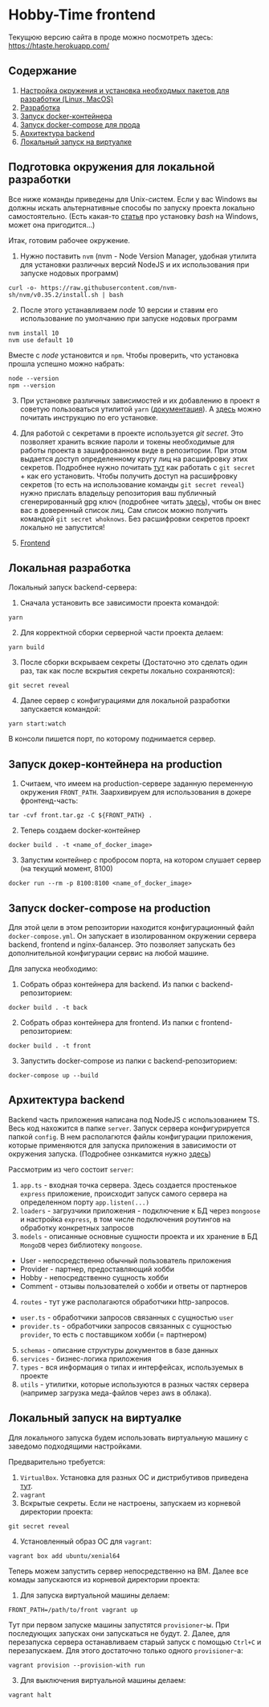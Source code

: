 # Hobby-Time frontend
Текущюю версию сайта в проде можно посмотреть здесь: https://htaste.herokuapp.com/

## Содержание
1. [Настройка окружения и установка необходмых пакетов для разработки (Linux, MacOS)](#settings-env)
2. [Разработка](#dev-rules)
3. [Запуск docker-контейнера](#docker)
4. [Запуск docker-compose для прода](#docker-compose)
5. [Архитектура backend](#backend)
6. [Локальный запуск на виртуалке](#vagrant)

<a name="settings-env"></a>

## Подготовка окружения для локальной разработки
Все ниже команды приведены для Unix-систем. Если у вас Windows вы должны искать альтернативные способы по запуску проекта локально самостоятельно. (Есть какая-то [статья](https://losst.ru/ustanovka-bash-v-windows-10) про установку _bash_ на Windows, может она пригодится...)


Итак, готовим рабочее окружение. 
1. Нужно поставить `nvm` (nvm - Node Version Manager, удобная утилита для установки различных версий NodeJS и их использования при запуске нодовых программ)
```
curl -o- https://raw.githubusercontent.com/nvm-sh/nvm/v0.35.2/install.sh | bash
```
2. После этого устанавливаем _node_ 10 версии и ставим его использование по умолчанию при запуске нодовых программ
```
nvm install 10
nvm use default 10
```
Вместе c _node_ установится и `npm`. Чтобы проверить, что установка прошла успешно можно набрать:
```
node --version
npm --version
```
  
3. При установке различных зависимостей и их добавлению в проект я советую пользоваться утилитой `yarn` ([документация](https://yarnpkg.com/)). А [здесь](https://classic.yarnpkg.com/en/docs/install#debian-stable) можно почитать инструкцию по его установке.

4. Для работой с секретами в проекте используется _git secret_. Это позволяет хранить всякие пароли и токены необходимые для работы проекта в зашифрованном виде в репозитории. При этом выдается доступ определенному кругу лиц на расшифровку этих секретов. Подробнее нужно почитать [тут](https://git-secret.io/) как работать с `git secret` + как его установить. Чтобы получить доступ на расшифровку секретов (то есть на использование команды `git secret reveal`) нужно прислать владельцу репозитория ваш публичный сгенерированный gpg ключ (подробнее читать [здесь](https://help.github.com/en/github/authenticating-to-github/generating-a-new-gpg-key)), чтобы он внес вас в доверенный список лиц. Сам список можно получить командой `git secret whoknows`. Без расшифровки секретов проект локально не запустится!
2. [Frontend](#frontend)


<a name="dev-rules"></a>

## Локальная разработка
Локальный запуск backend-сервера:
1. Сначала установить все зависимости проекта командой:
```shell script
yarn 
```
2. Для корректной сборки серверной части проекта делаем:
```shell script
yarn build
```
3. После сборки вскрываем секреты (Достаточно это сделать один раз, так как после вскрытия секреты локально сохраняются):
```
git secret reveal
```
4. Далее сервер с конфигурациями для локальной разработки запускается командой:
```shell script
yarn start:watch
```
В консоли пишется порт, по которому поднимается сервер.

<a name="docker"></a>
## Запуск докер-контейнера на production
1. Считаем, что имеем на production-сервере заданную переменную окружения `FRONT_PATH`. Заархивируем для использования в докере фронтенд-часть:
``` shell script
tar -cvf front.tar.gz -C ${FRONT_PATH} .
```
2. Теперь создаем docker-контейнер
```shell script
docker build . -t <name_of_docker_image>
```
3. Запустим контейнер с пробросом порта, на котором слушает сервер (на текущий момент, 8100)
``` shell script
docker run --rm -p 8100:8100 <name_of_docker_image>
```

<a name="docker-compose"></a>
## Запуск docker-compose на production
Для этой цели в этом репозитории находится конфигурационный файл `docker-compose.yml`. Он запускает в изолированном окружении сервера backend, frontend и nginx-балансер. Это позволяет запускать без дополнительной конфигурации сервис на любой машине.

Для запуска необходимо:
1. Собрать образ контейнера для backend. Из папки с backend-репозиторием:
``` shell script
docker build . -t back
```
2. Собрать образ контейнера для frontend. Из папки с frontend-репозиторием:
``` shell script
docker build . -t front
```
3. Запустить docker-compose из папки с backend-репозиторием:
``` shell script
docker-compose up --build
```

<a name="backend"></a>

## Архитектура backend
Backend часть приложения написана под NodeJS с использованием TS. Весь код нахожится в папке `server`. Запуск сервера конфигурируется папкой `config`. В нем располагются файлы конфигурации приложения, которые применяются для запуска приложения в зависимости от окружения запуска. (Подробнее ознкамится нужно [здесь](https://www.npmjs.com/package/config))

Рассмотрим из чего состоит `server`:
1. `app.ts` - входная точка сервера. Здесь создается простенькое `express` приложение, происходит запуск самого сервера на определенном порту `app.listen(...)`
2. `loaders` - загрузчики приложения - подключение к БД через `mongoose` и настройка `express`, в том числе подключения роутингов на обработку конкретных запросов
3. `models` - описанные основные сущности проекта и их хранение в БД `MongoDB` через библиотеку `mongoose`.
- User - непосредственно обычный пользователь приложения
- Provider - партнер, предоставляющий хобби
- Hobby - непосредственно сущность хобби
- Comment - отзывы пользователей о хобби и ответы от партнеров
4. `routes` - тут уже располагаются обработчики http-запросов.
- `user.ts` - обработчики запросов связанных с сущностью `user`
- `provider.ts` - обработчики запросов связанных с сущностью `provider`, то есть с поставщиком хобби (= партнером)
5. `schemas` - описание структуры документов в базе данных
6. `services` - бизнес-логика приложения
7. `types` - вся информация о типах и интерфейсах, используемых в проекте
8. `utils` - утилитки, которые используются в разных частях сервера (например загрузка меда-файлов через aws в облака).


<a name="vagrant"></a>

## Локальный запуск на виртуалке
Для локального запуска будем использовать виртуальную машину с заведомо подходящими настройками.

Предварительно требуется:
1. `VirtualBox`. Установка для разных ОС и дистрибутивов приведена [тут](https://www.virtualbox.org/wiki/Downloads).
2. `vagrant`
3. Вскрытые секреты. Если не настроены, запускаем из корневой директории проекта:
```shell script
git secret reveal
```
4. Установленный образ ОС для `vagrant`:
```shell script
vagrant box add ubuntu/xenial64
```

Теперь можем запустить сервер непосредственно на ВМ. Далее все комады запускаются из корневой директории проекта:
1. Для запуска виртуальной машины делаем:
```shell script
FRONT_PATH=/path/to/front vagrant up
```
Тут при первом запуске машины запустятся `provisioner`-ы. При последующих запусках они запускаться не будут.
2. Далее, для перезапуска сервера останавливаем старый запуск с помощью `Ctrl+C` и перезапускаем. Для этого достаточно только одного `provisioner`-а:
```shell script
vagrant provision --provision-with run
```
3. Для выключения виртуальной машины делаем:
``` shell script
vagrant halt
```

